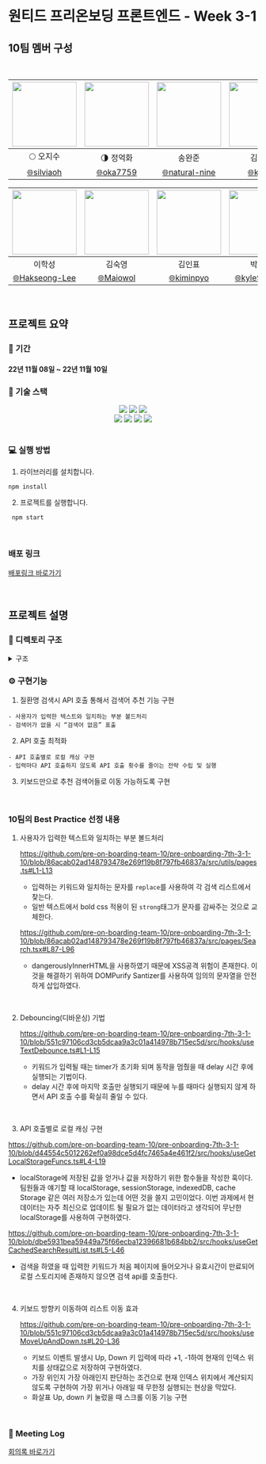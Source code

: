 # 원티드 프리온보딩 프론트엔드 - Week 3-1

## 10팀 멤버 구성

<br/>

<div align=center>
	
| <img src="https://avatars.githubusercontent.com/u/26901045?v=4" width="130" height="130" />  | <img src="https://avatars.githubusercontent.com/u/105492051?v=4" width="130" height="130" /> | <img src="https://avatars.githubusercontent.com/u/92094314?v=4" width="130" height="130"/> | <img src="https://avatars.githubusercontent.com/u/101456751?v=4" width="130" height="130"/> |
| :-----------------------------------------------------------------------------------------:  | :-----------------------------------------------------------------------------------------:  | :----------------------------------------------------------------------------------------: | :----------------------------------------------------------------------------------------:  |
|                                    :full_moon: 오지수                                         |                                :last_quarter_moon: 정억화                                    |                                           송완준                                            |                                            김미성                                            |
|                [:globe_with_meridians:silviaoh](https://github.com/silviaoh)                 |                 [:globe_with_meridians:oka7759](https://github.com/oka7759)                  |            [:globe_with_meridians:natural-nine](https://github.com/natural-nine)           |                  [:globe_with_meridians:kimitt](https://github.com/kimitt)                  |

| <img src="https://avatars.githubusercontent.com/u/83964261?v=4" width="130" height="130" /> | <img src="https://avatars.githubusercontent.com/u/103277726?v=4" width="130" height="130" /> | <img src="https://avatars.githubusercontent.com/u/93189402?v=4"  width="130" height="130" /> | <img src="https://avatars.githubusercontent.com/u/109638284?v=4" width="130" height="130"/> |
| :-----------------------------------------------------------------------------------------: | :------------------------------------------------------------------------------------------: | :------------------------------------------------------------------------------------------: | :-----------------------------------------------------------------------------------------: |
|                                           이학성                                            |                                            김숙영                                            |                                            김인표                                            |                                           박민규                                            |
|            [:globe_with_meridians:Hakseong-Lee](https://github.com/Hakseong-Lee)            |                 [:globe_with_meridians:Maiowol](https://github.com/Maiowol)                  |                [:globe_with_meridians:kiminpyo](https://github.com/kiminpyo)                 |              [:globe_with_meridians:kyle970320](https://github.com/kyle970320)              |

</div>

<br/>

## 프로젝트 요약

### 📆 기간

#### 22년 11월 08일 ~ 22년 11월 10일

### 🔧 기술 스택

<div align=center> 
  <img src="https://img.shields.io/badge/react-61DAFB?style=for-the-badge&logo=react&logoColor=black"/> 
  <img src="https://img.shields.io/badge/typescript-3178c6?style=for-the-badge&logo=typescript&logoColor=white"/>   
  <img src="https://img.shields.io/badge/styled_components-DB7093?style=for-the-badge&logo=styled-components&logoColor=white"/><br/>
  <img src="https://img.shields.io/badge/github-181717?style=for-the-badge&logo=github&logoColor=white"/>
  <img src="https://img.shields.io/badge/git-F05032?style=for-the-badge&logo=git&logoColor=white"/> <img src="https://img.shields.io/badge/react_router_dom-CA4245?style=for-the-badge&logo=reactrouter&logoColor=white"/>  
   <img src="https://img.shields.io/badge/react_recoil-3DDC84?style=for-the-badge&logo=react-recoil-async&logoColor=white"/> 
</div>
<br/>

### 💻 실행 방법

1.  라이브러리를 설치합니다.

```
npm install
```

2.  프로젝트를 실행합니다.

```
 npm start
```

<br/>

### 배포 링크

[배포링크 바로가기](https://pre-onboarding-7th-3-1-10.vercel.app/)

<br/>

## 프로젝트 설명

### 📂 디렉토리 구조

<details>
<summary> 구조</summary>
<div markdown="1">

```
🗂 src
 ┣ 📁 hooks
   ┣ useCache.ts
   ┣ useMoveUpAndDown.ts
   ┗ useTextDebounce.ts
 ┣ 📁 pages
   ┗ Search.tsx
 ┣ 📁 recoil
   ┗ cache.ts
 ┣ 📁 service
   ┣ SearchService.ts
   ┗ interceptor.ts
 ┣ 📂 styles
   ┣ GlobalStyle.tsx
   ┗ common.ts
 ┣ 📂 types
   ┣ hooks.ts
   ┣ pages.ts
   ┣ service.ts
   ┗ style.ts
 ┣ 📂 utils
   ┗ pages.ts
 ┣ index.tsx
 ┗ router.tsx
```

</div>
</details>

### ⚙️ 구현기능

1. 질환명 검색시 API 호출 통해서 검색어 추천 기능 구현

```
- 사용자가 입력한 텍스트와 일치하는 부분 볼드처리
- 검색어가 없을 시 “검색어 없음” 표출
```

2.  API 호출 최적화

```
- API 호출별로 로컬 캐싱 구현
- 입력마다 API 호출하지 않도록 API 호출 횟수를 줄이는 전략 수립 및 실행
```

3.  키보드만으로 추천 검색어들로 이동 가능하도록 구현

<br/>

### 10팀의 Best Practice 선정 내용

1. 사용자가 입력한 텍스트와 일치하는 부분 볼드처리

   https://github.com/pre-on-boarding-team-10/pre-onboarding-7th-3-1-10/blob/86acab02ad148793478e269f19b8f797fb46837a/src/utils/pages.ts#L1-L13

   - 입력하는 키워드와 일치하는 문자를 `replace`를 사용하여 각 검색 리스트에서 찾는다.
   - 일반 텍스트에서 bold css 적용이 된 `strong`태그가 문자를 감싸주는 것으로 교체한다.

   https://github.com/pre-on-boarding-team-10/pre-onboarding-7th-3-1-10/blob/86acab02ad148793478e269f19b8f797fb46837a/src/pages/Search.tsx#L87-L96

   - dangerouslyInnerHTML을 사용하였기 때문에 XSS공격 위험이 존재한다. 이것을 해결하기 위하여 DOMPurify Santizer를 사용하여 임의의 문자열을 안전하게 삽입하였다.

<br/>

2. Debouncing(디바운싱) 기법

   https://github.com/pre-on-boarding-team-10/pre-onboarding-7th-3-1-10/blob/551c97106cd3cb5dcaa9a3c01a414978b715ec5d/src/hooks/useTextDebounce.ts#L1-L15

   - 키워드가 입력될 때는 timer가 초기화 되며 동작을 멈췄을 때 delay 시간 후에 실행되는 기법이다.
   - delay 시간 후에 마지막 호출만 실행되기 때문에 누를 때마다 실행되지 않게 하면서 API 호출 수를 확실히 줄일 수 있다.

<br/>

3. API 호출별로 로컬 캐싱 구현

https://github.com/pre-on-boarding-team-10/pre-onboarding-7th-3-1-10/blob/d44554c5012262ef0a98dce5d4fc7465a4e461f2/src/hooks/useGetLocalStorageFuncs.ts#L4-L19

- localStorage에 저장된 값을 얻거나 값을 저장하기 위한 함수들을 작성한 훅이다. 팀원들과 얘기할 때 localStorage, sessionStorage, indexedDB, cache Storage 같은 여러 저장소가 있는데 어떤 것을 쓸지 고민이었다. 이번 과제에서 현 데이터는 자주 최신으로 업데이트 될 필요가 없는 데이터라고 생각되어 무난한 localStorage를 사용하여 구현하였다.

https://github.com/pre-on-boarding-team-10/pre-onboarding-7th-3-1-10/blob/dbe5931bea59449a75f66ecba12396681b684bb2/src/hooks/useGetCachedSearchResultList.ts#L5-L46

- 검색을 하였을 때 입력한 키워드가 처음 페이지에 들어오거나 유효시간이 만료되어 로컬 스토리지에 존재하지 않으면 검색 api를 호출한다.

<br/>

4. 키보드 방향키 이동하여 리스트 이동 효과

   https://github.com/pre-on-boarding-team-10/pre-onboarding-7th-3-1-10/blob/551c97106cd3cb5dcaa9a3c01a414978b715ec5d/src/hooks/useMoveUpAndDown.ts#L20-L36

   - 키보드 이벤트 발생시 Up, Down 키 입력에 따라 +1, -1하여 현재의 인덱스 위치를 상태값으로 저장하여 구현하였다.
   - 가장 위인지 가장 아래인지 판단하는 조건으로 현재 인덱스 위치에서 계산되지 않도록 구현하여 가장 위거나 아래일 때 무한정 실행되는 현상을 막았다.
   - 화살표 Up, down 키 눌렀을 때 스크롤 이동 기능 구현

<br/>

### 📝 Meeting Log

[회의록 바로가기](https://www.notion.so/Meeting-log-3eff6566fd844052b7a98702ebab8c5b?p=e937bd849c4b48979a50c88ebc87efc4&pm=s)
